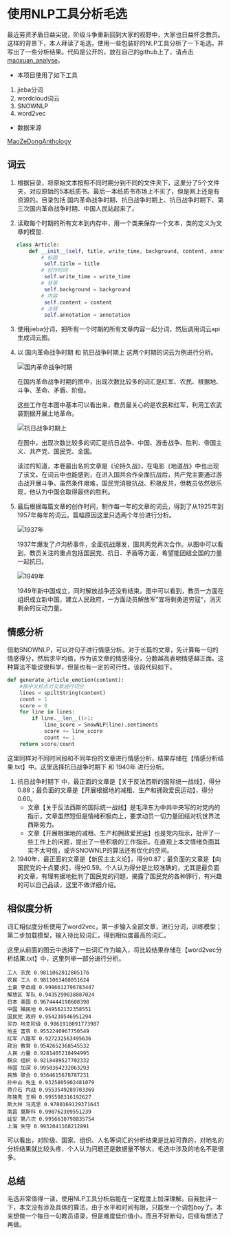 # 使用NLP工具分析毛选

最近劳资矛盾日益尖锐，阶级斗争重新回到大家的视野中，大家也日益怀念教员。这样的背景下，本人拜读了毛选，使用一些包装好的NLP工具分析了一下毛选，并写出了一些分析结果。代码是公开的，放在自己的github上了，请点击[maoxuan_analyse](https://github.com/steveliu13/maoxuan_analyse)。



+ 本项目使用了如下工具

1. jieba分词
2. wordcloud词云
3. SNOWNLP
4. word2vec



+ 数据来源

[MaoZeDongAnthology](https://github.com/weiyinfu/MaoZeDongAnthology)



## 词云

1. 根据目录，将原始文本按照不同时期分到不同的文件夹下，这里分了5个文件夹，对应原始的5本纸质书。最后一本纸质书市场上不买了，但是网上还是有资源的。目录包括 国内革命战争时期、抗日战争时期上、抗日战争时期下、第三次国内革命战争时期、中国人民站起来了。

2. 读取每个时期的所有文本到内存中，用一个类来保存一个文本，类的定义为文章的模型.
```python
   class Article:
       def __init__(self, title, write_time, background, content, annotation):
           # 标题
            self.title = title
           # 创作时间
            self.write_time = write_time
           # 背景
            self.background = background
           # 内容
            self.content = content
           # 注释
            self.annotation = annotation
```

3. 使用jieba分词，把所有一个时期的所有文章内容一起分词，然后调用词云api生成词云图。

4. 以 国内革命战争时期 和 抗日战争时期上 这两个时期的词云为例进行分析。

   ![国内革命战争时期](https://github.com/steveliu13/maoxuan_analyse/blob/master/%E5%88%86%E6%9E%90%E7%BB%93%E6%9E%9C/%E5%9B%BD%E5%86%85%E9%9D%A9%E5%91%BD%E6%88%98%E4%BA%89%E6%97%B6%E6%9C%9F.png)

   

   在国内革命战争时期的图中，出现次数比较多的词汇是红军、农民、根据地、斗争、革命、矛盾、阶级。

   这些工作在本图中基本可以看出来，教员最关心的是农民和红军，利用工农武装割据开展土地革命。

   ![抗日战争时期上](https://github.com/steveliu13/maoxuan_analyse/blob/master/%E5%88%86%E6%9E%90%E7%BB%93%E6%9E%9C/%E6%8A%97%E6%97%A5%E6%88%98%E4%BA%89%E6%97%B6%E6%9C%9F%E4%B8%8A.png)

   

   在图中，出现次数比较多的词汇是抗日战争、中国、游击战争、胜利、帝国主义、共产党、国民党、全国。

   读过的知道，本卷最出名的文章是《论持久战》，在电影《地道战》中也出现了该文。在词云中也能感到，在进入国共合作全面抗战后，共产党主要通过游击战开展斗争。虽然条件艰难，国民党消极抗战、积极反共，但教员依然很乐观，他认为中国会取得最终的胜利。

5. 最后根据每篇文章的创作时间，制作每一年的文章的词云，得到了从1925年到1957年每年的词云。篇幅原因这里只选两个年份进行分析。

   ![1937年](https://github.com/steveliu13/maoxuan_analyse/blob/master/%E5%88%86%E6%9E%90%E7%BB%93%E6%9E%9C/1937.png)

   1937年爆发了卢沟桥事件，全面抗战爆发，国共两党再次合作。从图中可以看到，教员关注的重点包括国民党、抗日、矛盾等方面，希望能团结全国的力量一起抗日。

   ![1949年](https://github.com/steveliu13/maoxuan_analyse/blob/master/%E5%88%86%E6%9E%90%E7%BB%93%E6%9E%9C/1949.png)

   1949年新中国成立，同时解放战争还没有结束。图中可以看到，教员一方面在组织成立新中国，建立人民政府，一方面动员解放军”宜将剩勇追穷寇“，消灭剩余的反动力量。

## 情感分析

借助SNOWNLP，可以对句子进行情感分析。对于长篇的文章，先计算每一句的情感得分，然后求平均值，作为该文章的情感得分，分数越高表明情感越正面。这种算法不能说很科学，但是也有一定的可行性。该段代码如下。

```python
def generate_article_emotion(content):
    #按中文标点对文章进行切分
    lines = spiltString(content)
    count = 1
    score = 0
    for line in lines:
        if line.__len__()>1:
            line_score = SnowNLP(line).sentiments
            score += line_score
            count += 1
    return score/count
```



这里同样对不同时间段和不同年份的文章进行情感分析，结果存储在【情感分析结果.txt】中。这里选择抗日战争时期下 和 1940年 进行分析。

1. 抗日战争时期下 中，最正面的文章是【关于反法西斯的国际统一战线】，得分0.88；最负面的文章是【开展根据地的减租、生产和拥政爱民运动】，得分0.60。
   + 文章【关于反法西斯的国际统一战线】是毛泽东为中共中央写的对党内的指示，文章虽然短但是情绪积极向上，要求动员一切力量团结对抗世界法西斯势力。
   + 文章【开展根据地的减租、生产和拥政爱民运】也是党内指示，批评了一些工作上的问题，提出了一些积极的工作指示。在直观上本文情绪负面其实不太可信，或许SNOWNLP的算法还有优化的空间。
2. 1940年，最正面的文章是【新民主主义论】，得分0.87；最负面的文章是【向国民党的十点要求】，得分0.59。个人认为得分是比较准确的，尤其是最负面的文章，有理有据地批判了国民党的问题，揭露了国民党的各种罪行，有兴趣的可以自己品读，这里不做详细介绍。

## 相似度分析

词汇相似度分析使用了word2vec，第一步输入全部文章，进行分词，训练模型；第二步加载模型，输入待比较词汇，得到相似度最高的词汇。



这里从前面的图云中选择了一些词汇作为输入，将比较结果存储在【word2vec分析结果.txt】中，这里列举一部分进行分析。

```
工人 农民 0.9811062812805176
农民 工人 0.9811063408851624
土豪 李自成 0.9986612796783447
解放区 军队 0.9435299038887024
日本 美国 0.9674444198608398
中国 殖民地 0.949562132358551
国民党 政府 0.954230546951294
买办 地主阶级 0.9861918091773987
地主 富农 0.9552240967750549
红军 八路军 0.927232563495636
政治 教育 0.9542652368545532
人民 力量 0.9281405210494995
群众 组织 0.9218489527702332
帝国 加深 0.9950364232063293
民族 联合 0.9364615678787231
孙中山 先生 0.9325805902481079
蒋介石 内战 0.9553549289703369
陈独秀 王明 0.995598316192627
斯大林 马克思 0.9780169129371643
南昌 莫斯科 0.998762309551239
延安 第八次 0.9956610798835754
上海 失守 0.9932041168212891

```

可以看出，对阶级、国家、组织、人名等词汇的分析结果是比较可靠的，对地名的分析结果就比较头疼，个人认为问题还是数据量不够大，毛选中涉及的地名不是很多。



## 总结

毛选非常值得一读，使用NLP工具分析后能在一定程度上加深理解。自我批评一下，本文没有涉及具体的算法，由于水平和时间有限，只能坐一个调包boy了。本来想做一个每日一句教员语录，但是难度低价值小，而且不好断句，后续有想法了再做。